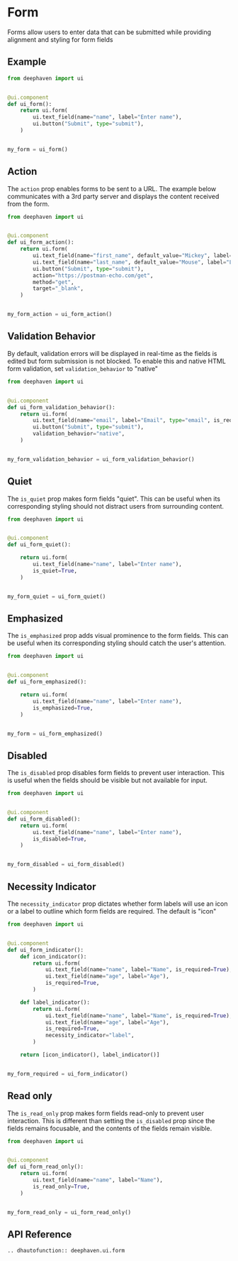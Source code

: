 # Form

Forms allow users to enter data that can be submitted while providing alignment and styling for form fields

## Example

```python
from deephaven import ui


@ui.component
def ui_form():
    return ui.form(
        ui.text_field(name="name", label="Enter name"),
        ui.button("Submit", type="submit"),
    )


my_form = ui_form()
```

## Action

The `action` prop enables forms to be sent to a URL. The example below communicates with a 3rd party server and displays the content received from the form.

```python
from deephaven import ui


@ui.component
def ui_form_action():
    return ui.form(
        ui.text_field(name="first_name", default_value="Mickey", label="First Name"),
        ui.text_field(name="last_name", default_value="Mouse", label="Last Name"),
        ui.button("Submit", type="submit"),
        action="https://postman-echo.com/get",
        method="get",
        target="_blank",
    )


my_form_action = ui_form_action()
```

## Validation Behavior

By default, validation errors will be displayed in real-time as the fields is edited but form submission is not blocked. To enable this and native HTML form validation, set `validation_behavior` to "native"

```python
from deephaven import ui


@ui.component
def ui_form_validation_behavior():
    return ui.form(
        ui.text_field(name="email", label="Email", type="email", is_required=True),
        ui.button("Submit", type="submit"),
        validation_behavior="native",
    )


my_form_validation_behavior = ui_form_validation_behavior()
```


## Quiet

The `is_quiet` prop makes form fields "quiet". This can be useful when its corresponding styling should not distract users from surrounding content.

```python
from deephaven import ui


@ui.component
def ui_form_quiet():

    return ui.form(
        ui.text_field(name="name", label="Enter name"),
        is_quiet=True,
    )


my_form_quiet = ui_form_quiet()
```

## Emphasized

The `is_emphasized` prop adds visual prominence to the form fields. This can be useful when its corresponding styling should catch the user's attention.

```python
from deephaven import ui


@ui.component
def ui_form_emphasized():

    return ui.form(
        ui.text_field(name="name", label="Enter name"),
        is_emphasized=True,
    )


my_form = ui_form_emphasized()
```

## Disabled

The `is_disabled` prop disables form fields to prevent user interaction. This is useful when the fields should be visible but not available for input.

```python
from deephaven import ui


@ui.component
def ui_form_disabled():
    return ui.form(
        ui.text_field(name="name", label="Enter name"),
        is_disabled=True,
    )


my_form_disabled = ui_form_disabled()
```

## Necessity Indicator

The `necessity_indicator` prop dictates whether form labels will use an icon or a label to outline which form fields are required. The default is "icon"

```python
from deephaven import ui


@ui.component
def ui_form_indicator():
    def icon_indicator():
        return ui.form(
            ui.text_field(name="name", label="Name", is_required=True),
            ui.text_field(name="age", label="Age"),
            is_required=True,
        )

    def label_indicator():
        return ui.form(
            ui.text_field(name="name", label="Name", is_required=True),
            ui.text_field(name="age", label="Age"),
            is_required=True,
            necessity_indicator="label",
        )

    return [icon_indicator(), label_indicator()]


my_form_required = ui_form_indicator()
```

## Read only

The `is_read_only` prop makes form fields read-only to prevent user interaction. This is different than setting the `is_disabled` prop since the fields remains focusable, and the contents of the fields remain visible.

```python
from deephaven import ui


@ui.component
def ui_form_read_only():
    return ui.form(
        ui.text_field(name="name", label="Name"),
        is_read_only=True,
    )


my_form_read_only = ui_form_read_only()
```


## API Reference

```{eval-rst}
.. dhautofunction:: deephaven.ui.form
```
